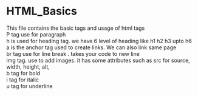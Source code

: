 # HTML_Basics<br>
This file contains the basic tags and usage of html tags
<br>
P tag use for paragraph
<br>
h is used for heading tag. we have 6 level of heading like h1 h2 h3 upto h6
<br>
a is the anchor tag used to create links. We can also link same page
<br>
br tag use for line break . takes your code to new line
<br>
img tag. use to add images. it has some attributes such as src for source, width, height, alt, 
<br>
b tag for bold
<br>
i tag for italic 
<br>
u tag for underline
<br>
<br>
<br>